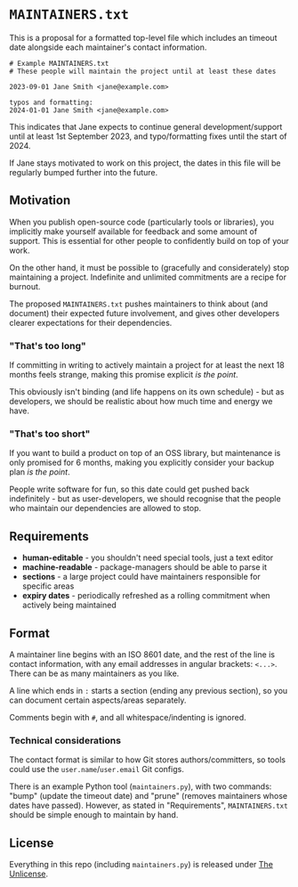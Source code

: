 # `MAINTAINERS.txt`

This is a proposal for a formatted top-level file which includes an timeout date alongside each maintainer's contact information.

```
# Example MAINTAINERS.txt
# These people will maintain the project until at least these dates

2023-09-01 Jane Smith <jane@example.com>

typos and formatting:
2024-01-01 Jane Smith <jane@example.com>
```

This indicates that Jane expects to continue general development/support until at least 1st September 2023, and typo/formatting fixes until the start of 2024.

If Jane stays motivated to work on this project, the dates in this file will be regularly bumped further into the future.

## Motivation

When you publish open-source code (particularly tools or libraries), you implicitly make yourself available for feedback and some amount of support.  This is essential for other people to confidently build on top of your work.

On the other hand, it must be possible to (gracefully and considerately) stop maintaining a project.  Indefinite and unlimited commitments are a recipe for burnout.

The proposed `MAINTAINERS.txt` pushes maintainers to think about (and document) their expected future involvement, and gives other developers clearer expectations for their dependencies.

### "That's too long"

If committing in writing to actively maintain a project for at least the next 18 months feels strange, making this promise explicit *is the point*.

This obviously isn't binding (and life happens on its own schedule) - but as developers, we should be realistic about how much time and energy we have.

### "That's too short"

If you want to build a product on top of an OSS library, but maintenance is only promised for 6 months, making you explicitly consider your backup plan *is the point*.

People write software for fun, so this date could get pushed back indefinitely - but as user-developers, we should recognise that the people who maintain our dependencies are allowed to stop.

## Requirements

* **human-editable** - you shouldn't need special tools, just a text editor
* **machine-readable** - package-managers should be able to parse it
* **sections** - a large project could have maintainers responsible for specific areas
* **expiry dates** - periodically refreshed as a rolling commitment when actively being maintained

## Format

A maintainer line begins with an ISO 8601 date, and the rest of the line is contact information, with any email addresses in angular brackets: `<...>`.  There can be as many maintainers as you like.

A line which ends in `:` starts a section (ending any previous section), so you can document certain aspects/areas separately.

Comments begin with `#`, and all whitespace/indenting is ignored.

### Technical considerations

The contact format is similar to how Git stores authors/committers, so tools could use the `user.name`/`user.email` Git configs.

There is an example Python tool (`maintainers.py`), with two commands: "bump" (update the timeout date) and "prune" (removes maintainers whose dates have passed).  However, as stated in "Requirements", `MAINTAINERS.txt` should be simple enough to maintain by hand.

## License

Everything in this repo (including `maintainers.py`) is released under [The Unlicense](LICENSE.txt).
